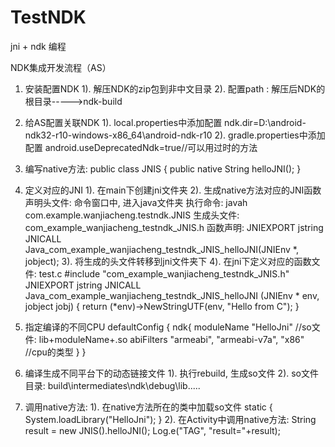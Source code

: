 # TestNDK
jni + ndk 编程

NDK集成开发流程（AS）


1. 安装配置NDK
	1). 解压NDK的zip包到非中文目录
	2). 配置path : 解压后NDK的根目录----->ndk-build

2. 给AS配置关联NDK
	1). local.properties中添加配置
     ndk.dir=D\:\\android-ndk32-r10-windows-x86_64\\android-ndk-r10
	2). gradle.properties中添加配置
		android.useDeprecatedNdk=true//可以用过时的方法

3. 编写native方法:
	public class JNIS {
    	public native String helloJNI();
	}

4. 定义对应的JNI
	1). 在main下创建jni文件夹
	2). 生成native方法对应的JNI函数声明头文件: 命令窗口中, 进入java文件夹
			执行命令: javah com.example.wanjiacheng.testndk.JNIS
			生成头文件: com_example_wanjiacheng_testndk_JNIS.h
			函数声明: JNIEXPORT jstring JNICALL Java_com_example_wanjiacheng_testndk_JNIS_helloJNI(JNIEnv *, jobject);
	3). 将生成的头文件转移到jni文件夹下
	4). 在jni下定义对应的函数文件: test.c
		#include "com_example_wanjiacheng_testndk_JNIS.h"
		JNIEXPORT jstring JNICALL Java_com_example_wanjiacheng_testndk_JNIS_helloJNI
  		(JNIEnv * env, jobject jobj) {
  			return (*env)->NewStringUTF(env, "Hello from C");
		}

5. 指定编译的不同CPU
		defaultConfig {
    		ndk{
        	moduleName "HelloJni" //so文件: lib+moduleName+.so
        	abiFilters "armeabi", "armeabi-v7a", "x86" //cpu的类型
    		}
		}
6. 编译生成不同平台下的动态链接文件
	1). 执行rebuild, 生成so文件
	2). so文件目录: build\intermediates\ndk\debug\lib\.....
7. 调用native方法:
	1). 在native方法所在的类中加载so文件
			static {
        	System.loadLibrary("HelloJni");
    		}
	2). 在Activity中调用native方法:
			String result = new JNIS().helloJNI();
        Log.e("TAG", "result="+result);
